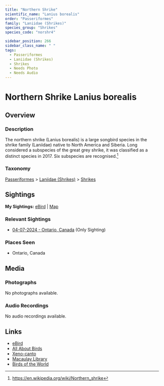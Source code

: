 ```yaml
---
title: "Northern Shrike"
scientific_name: "Lanius borealis"
order: "Passeriformes"
family: "Laniidae (Shrikes)"
species_group: "Shrikes"
species_code: "norshr4"

sidebar_position: 266
sidebar_class_name: " "
tags: 
  - Passeriformes
  - Laniidae (Shrikes)
  - Shrikes
  - Needs Photo
  - Needs Audio
---
```


# Northern Shrike <span className='sci_name'>Lanius borealis</span>

## Overview

### Description
The northern shrike (Lanius borealis) is a large songbird species in the shrike family (Laniidae) native to North America and Siberia. Long considered a subspecies of the great grey shrike, it was classified as a distinct species in 2017. Six subspecies are recognised.[^1]

[^1]: https://en.wikipedia.org/wiki/Northern_shrike

### Taxonomy
[Passeriformes](/tags/passeriformes) > [Laniidae (Shrikes)](/tags/laniidae-shrikes) > [Shrikes](/tags/shrikes)


## Sightings

**My Sightings:** [eBird](https://ebird.org/lifelist?r=world&time=life&spp=norshr4) | [Map](/map?species_code=norshr4)

### Relevant Sightings

* [04-07-2024 - Ontario, Canada](https://ebird.org/checklist/S167557450) (Only Sighting)

### Places Seen

* Ontario, Canada



## Media
### Photographs
No photographs available.

### Audio Recordings
No audio recordings available.

## Links
* [eBird](https://ebird.org/species/norshr4) 
* [All About Birds](https://www.allaboutbirds.org/guide/norshr4) 
* [Xeno-canto](https://www.xeno-canto.org/species/lanius-borealis) 
* [Macaulay Library](https://search.macaulaylibrary.org/catalog?taxonCode=norshr4&sort=rating_rank_desc)
* [Birds of the World](https://birdsoftheworld.org/bow/species/norshr4)
